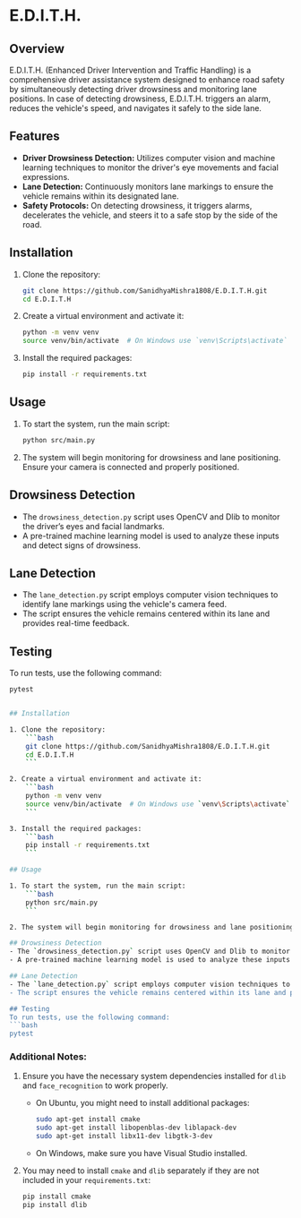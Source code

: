 # E.D.I.T.H.

## Overview
E.D.I.T.H. (Enhanced Driver Intervention and Traffic Handling) is a comprehensive driver assistance system designed to enhance road safety by simultaneously detecting driver drowsiness and monitoring lane positions. In case of detecting drowsiness, E.D.I.T.H. triggers an alarm, reduces the vehicle's speed, and navigates it safely to the side lane.

## Features
- **Driver Drowsiness Detection:** Utilizes computer vision and machine learning techniques to monitor the driver's eye movements and facial expressions.
- **Lane Detection:** Continuously monitors lane markings to ensure the vehicle remains within its designated lane.
- **Safety Protocols:** On detecting drowsiness, it triggers alarms, decelerates the vehicle, and steers it to a safe stop by the side of the road.

## Installation

1. Clone the repository:
    ```bash
    git clone https://github.com/SanidhyaMishra1808/E.D.I.T.H.git
    cd E.D.I.T.H
    ```

2. Create a virtual environment and activate it:
    ```bash
    python -m venv venv
    source venv/bin/activate  # On Windows use `venv\Scripts\activate`
    ```

3. Install the required packages:
    ```bash
    pip install -r requirements.txt
    ```

## Usage

1. To start the system, run the main script:
    ```bash
    python src/main.py
    ```

2. The system will begin monitoring for drowsiness and lane positioning. Ensure your camera is connected and properly positioned.

## Drowsiness Detection
- The `drowsiness_detection.py` script uses OpenCV and Dlib to monitor the driver’s eyes and facial landmarks.
- A pre-trained machine learning model is used to analyze these inputs and detect signs of drowsiness.

## Lane Detection
- The `lane_detection.py` script employs computer vision techniques to identify lane markings using the vehicle's camera feed.
- The script ensures the vehicle remains centered within its lane and provides real-time feedback.

## Testing
To run tests, use the following command:
```bash
pytest


## Installation

1. Clone the repository:
    ```bash
    git clone https://github.com/SanidhyaMishra1808/E.D.I.T.H.git
    cd E.D.I.T.H
    ```

2. Create a virtual environment and activate it:
    ```bash
    python -m venv venv
    source venv/bin/activate  # On Windows use `venv\Scripts\activate`
    ```

3. Install the required packages:
    ```bash
    pip install -r requirements.txt
    ```

## Usage

1. To start the system, run the main script:
    ```bash
    python src/main.py
    ```

2. The system will begin monitoring for drowsiness and lane positioning. Ensure your camera is connected and properly positioned.

## Drowsiness Detection
- The `drowsiness_detection.py` script uses OpenCV and Dlib to monitor the driver’s eyes and facial landmarks.
- A pre-trained machine learning model is used to analyze these inputs and detect signs of drowsiness.

## Lane Detection
- The `lane_detection.py` script employs computer vision techniques to identify lane markings using the vehicle's camera feed.
- The script ensures the vehicle remains centered within its lane and provides real-time feedback.

## Testing
To run tests, use the following command:
```bash
pytest
```
### Additional Notes:

1. Ensure you have the necessary system dependencies installed for `dlib` and `face_recognition` to work properly.
   - On Ubuntu, you might need to install additional packages:
     ```bash
     sudo apt-get install cmake
     sudo apt-get install libopenblas-dev liblapack-dev
     sudo apt-get install libx11-dev libgtk-3-dev
     ```
   - On Windows, make sure you have Visual Studio installed.

2. You may need to install `cmake` and `dlib` separately if they are not included in your `requirements.txt`:
   ```bash
   pip install cmake
   pip install dlib
